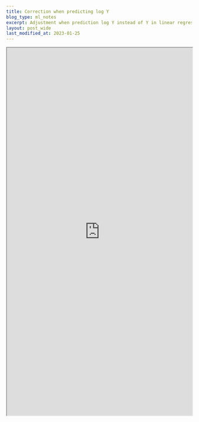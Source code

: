 ```yaml
---
title: Correction when predicting log Y
blog_type: ml_notes
excerpt: Adjustment when prediction log Y instead of Y in linear regression
layout: post_wide
last_modified_at: 2023-01-25
---
```

<iframe
    src="https://nbviewer.org/github/psvishnu91/psvishnu91.github.io/blob/4ccf971411f95974b1b604b56477e1e3dc6616d8/assets/Docs/posts/ml_notes/bias-correction-for-log-of-response.ipynb"
    title="Adjustment when prediction log Y and reasoning."
    width="100%" height="1000"
>
</iframe>
